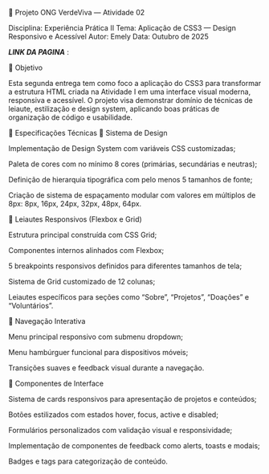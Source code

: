 🌿 Projeto ONG VerdeViva — Atividade 02

Disciplina: Experiência Prática II
Tema: Aplicação de CSS3 — Design Responsivo e Acessível
Autor: Emely
Data: Outubro de 2025

***LINK DA PAGINA*** : 

🎯 Objetivo

Esta segunda entrega tem como foco a aplicação do CSS3 para transformar a estrutura HTML criada na Atividade I em uma interface visual moderna, responsiva e acessível.
O projeto visa demonstrar domínio de técnicas de leiaute, estilização e design system, aplicando boas práticas de organização de código e usabilidade.

🧩 Especificações Técnicas
🎨 Sistema de Design

Implementação de Design System com variáveis CSS customizadas;

Paleta de cores com no mínimo 8 cores (primárias, secundárias e neutras);

Definição de hierarquia tipográfica com pelo menos 5 tamanhos de fonte;

Criação de sistema de espaçamento modular com valores em múltiplos de 8px:
8px, 16px, 24px, 32px, 48px, 64px.

🧱 Leiautes Responsivos (Flexbox e Grid)

Estrutura principal construída com CSS Grid;

Componentes internos alinhados com Flexbox;

5 breakpoints responsivos definidos para diferentes tamanhos de tela;

Sistema de Grid customizado de 12 colunas;

Leiautes específicos para seções como “Sobre”, “Projetos”, “Doações” e “Voluntários”.

🧭 Navegação Interativa

Menu principal responsivo com submenu dropdown;

Menu hambúrguer funcional para dispositivos móveis;

Transições suaves e feedback visual durante a navegação.

🧱 Componentes de Interface

Sistema de cards responsivos para apresentação de projetos e conteúdos;

Botões estilizados com estados hover, focus, active e disabled;

Formulários personalizados com validação visual e responsividade;

Implementação de componentes de feedback como alerts, toasts e modais;

Badges e tags para categorização de conteúdo.
